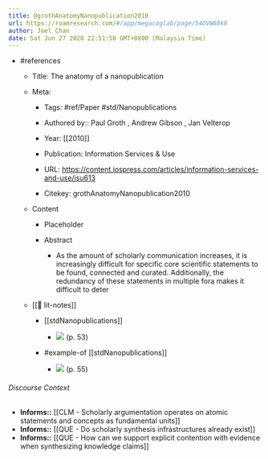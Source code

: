 ```yaml
---
title: @grothAnatomyNanopublication2010
url: https://roamresearch.com/#/app/megacoglab/page/54OVW88k6
author: Joel Chan
date: Sat Jun 27 2020 22:51:58 GMT+0800 (Malaysia Time)
---
```


- #references

    - Title: The anatomy of a nanopublication

    - Meta:

        - Tags: #ref/Paper #std/Nanopublications

        - Authored by::  Paul Groth ,  Andrew Gibson ,  Jan Velterop

        - Year: [[2010]]

        - Publication: Information Services \& Use

        - URL: https://content.iospress.com/articles/information-services-and-use/isu613

        - Citekey: grothAnatomyNanopublication2010

    - Content

        - Placeholder

        - Abstract

            - As the amount of scholarly communication increases, it is increasingly difficult for specific core scientific statements to be found, connected and curated. Additionally, the redundancy of these statements in multiple fora makes it difficult to deter

    - [[📝 lit-notes]]

        - [[stdNanopublications]]

            - ![](https://firebasestorage.googleapis.com/v0/b/firescript-577a2.appspot.com/o/imgs%2Fapp%2Fmegacoglab%2FlMPBC-cfNB.png?alt=media&token=3f0ceca2-498d-479e-b285-3fee15a63a8e) (p. 53)

        - #example-of [[stdNanopublications]]

            - ![](https://firebasestorage.googleapis.com/v0/b/firescript-577a2.appspot.com/o/imgs%2Fapp%2Fmegacoglab%2FppblmR7IgH.png?alt=media&token=d748afaf-47e7-4722-9c99-2a485fb21f05) (p. 55)

###### Discourse Context

- **Informs::** [[CLM - Scholarly argumentation operates on atomic statements and concepts as fundamental units]]
- **Informs::** [[QUE - Do scholarly synthesis infrastructures already exist]]
- **Informs::** [[QUE - How can we support explicit contention with evidence when synthesizing knowledge claims]]
